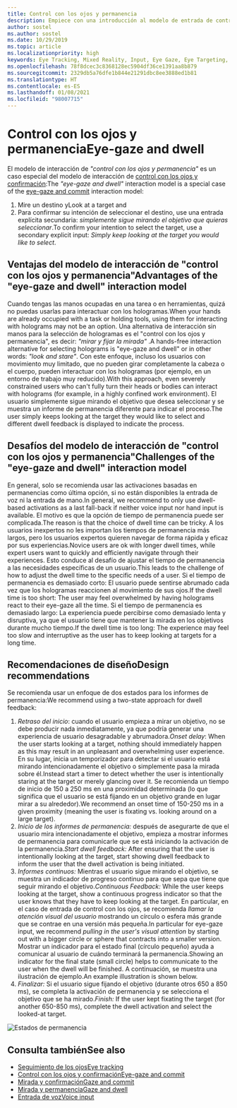 ```yaml
---
title: Control con los ojos y permanencia
description: Empiece con una introducción al modelo de entrada de control con los ojos y permanencia, que incluye modelos de interacción, directrices de diseño y desafíos únicos.
author: sostel
ms.author: sostel
ms.date: 10/29/2019
ms.topic: article
ms.localizationpriority: high
keywords: Eye Tracking, Mixed Reality, Input, Eye Gaze, Eye Targeting, HoloLens 2, Eye-based Selection, Dwell, mixed reality headset, windows mixed reality headset, virtual reality headset, HoloLens, MRTK, Mixed Reality Toolkit, design
ms.openlocfilehash: 78f8dcec3c8368128ec5904df36ce1391aa8b879
ms.sourcegitcommit: 2329db5a76dfe1b844e21291dbc8ee3888ed1b81
ms.translationtype: HT
ms.contentlocale: es-ES
ms.lasthandoff: 01/08/2021
ms.locfileid: "98007715"
---
```

# <a name="eye-gaze-and-dwell"></a><span data-ttu-id="6b863-104">Control con los ojos y permanencia</span><span class="sxs-lookup"><span data-stu-id="6b863-104">Eye-gaze and dwell</span></span>

<span data-ttu-id="6b863-105">El modelo de interacción de _"control con los ojos y permanencia"_ es un caso especial del modelo de interacción de [control con los ojos y confirmación](gaze-and-commit.md):</span><span class="sxs-lookup"><span data-stu-id="6b863-105">The _"eye-gaze and dwell"_ interaction model is a special case of the [eye-gaze and commit](gaze-and-commit.md) interaction model:</span></span>
1. <span data-ttu-id="6b863-106">Mire un destino y</span><span class="sxs-lookup"><span data-stu-id="6b863-106">Look at a target and</span></span> 
2. <span data-ttu-id="6b863-107">Para confirmar su intención de seleccionar el destino, use una entrada explícita secundaria: _simplemente sigue mirando el objetivo que quieras seleccionar_.</span><span class="sxs-lookup"><span data-stu-id="6b863-107">To confirm your intention to select the target, use a secondary explicit input: _Simply keep looking at the target you would like to select_.</span></span>

## <a name="advantages-of-the-eye-gaze-and-dwell-interaction-model"></a><span data-ttu-id="6b863-108">Ventajas del modelo de interacción de "control con los ojos y permanencia"</span><span class="sxs-lookup"><span data-stu-id="6b863-108">Advantages of the "eye-gaze and dwell" interaction model</span></span> 

<span data-ttu-id="6b863-109">Cuando tengas las manos ocupadas en una tarea o en herramientas, quizá no puedas usarlas para interactuar con los hologramas.</span><span class="sxs-lookup"><span data-stu-id="6b863-109">When your hands are already occupied with a task or holding tools, using them for interacting with holograms may not be an option.</span></span>
<span data-ttu-id="6b863-110">Una alternativa de interacción sin manos para la selección de hologramas es el "control con los ojos y permanencia", es decir: _"mirar y fijar la mirada"_ .</span><span class="sxs-lookup"><span data-stu-id="6b863-110">A hands-free interaction alternative for selecting holograms is "eye-gaze and dwell" or in other words: _"look and stare"_.</span></span> <span data-ttu-id="6b863-111">Con este enfoque, incluso los usuarios con movimiento muy limitado, que no pueden girar completamente la cabeza o el cuerpo, pueden interactuar con los hologramas (por ejemplo, en un entorno de trabajo muy reducido).</span><span class="sxs-lookup"><span data-stu-id="6b863-111">With this approach, even severely constrained users who can't fully turn their heads or bodies can interact with holograms (for example, in a highly confined work environment).</span></span>
<span data-ttu-id="6b863-112">El usuario simplemente sigue mirando el objetivo que desea seleccionar y se muestra un informe de permanencia diferente para indicar el proceso.</span><span class="sxs-lookup"><span data-stu-id="6b863-112">The user simply keeps looking at the target they would like to select and different dwell feedback is displayed to indicate the process.</span></span>

## <a name="challenges-of-the-eye-gaze-and-dwell-interaction-model"></a><span data-ttu-id="6b863-113">Desafíos del modelo de interacción de "control con los ojos y permanencia"</span><span class="sxs-lookup"><span data-stu-id="6b863-113">Challenges of the "eye-gaze and dwell" interaction model</span></span>

<span data-ttu-id="6b863-114">En general, solo se recomienda usar las activaciones basadas en permanencias como última opción, si no están disponibles la entrada de voz ni la entrada de mano.</span><span class="sxs-lookup"><span data-stu-id="6b863-114">In general, we  recommend to only use dwell-based activations as a last fall-back if neither voice input nor hand input is available.</span></span> <span data-ttu-id="6b863-115">El motivo es que la opción de tiempo de permanencia puede ser complicada.</span><span class="sxs-lookup"><span data-stu-id="6b863-115">The reason is that the choice of dwell time can be tricky.</span></span> <span data-ttu-id="6b863-116">A los usuarios inexpertos no les importan los tiempos de permanencia más largos, pero los usuarios expertos quieren navegar de forma rápida y eficaz por sus experiencias.</span><span class="sxs-lookup"><span data-stu-id="6b863-116">Novice users are ok with longer dwell times, while expert users want to quickly and efficiently navigate through their experiences.</span></span> <span data-ttu-id="6b863-117">Esto conduce al desafío de ajustar el tiempo de permanencia a las necesidades específicas de un usuario.</span><span class="sxs-lookup"><span data-stu-id="6b863-117">This leads to the challenge of how to adjust the dwell time to the specific needs of a user.</span></span>
<span data-ttu-id="6b863-118">Si el tiempo de permanencia es demasiado corto: El usuario puede sentirse abrumado cada vez que los hologramas reaccionen al movimiento de sus ojos.</span><span class="sxs-lookup"><span data-stu-id="6b863-118">If the dwell time is too short: The user may feel overwhelmed by having holograms react to their eye-gaze all the time.</span></span> <span data-ttu-id="6b863-119">Si el tiempo de permanencia es demasiado largo: La experiencia puede percibirse como demasiado lenta y disruptiva, ya que el usuario tiene que mantener la mirada en los objetivos durante mucho tiempo.</span><span class="sxs-lookup"><span data-stu-id="6b863-119">If the dwell time is too long: The experience may feel too slow and interruptive as the user has to keep looking at targets for a long time.</span></span>

## <a name="design-recommendations"></a><span data-ttu-id="6b863-120">Recomendaciones de diseño</span><span class="sxs-lookup"><span data-stu-id="6b863-120">Design recommendations</span></span>

<span data-ttu-id="6b863-121">Se recomienda usar un enfoque de dos estados para los informes de permanencia:</span><span class="sxs-lookup"><span data-stu-id="6b863-121">We recommend using a two-state approach for dwell feedback:</span></span>
1. <span data-ttu-id="6b863-122">*Retraso del inicio*: cuando el usuario empieza a mirar un objetivo, no se debe producir nada inmediatamente, ya que podría generar una experiencia de usuario desagradable y abrumadora.</span><span class="sxs-lookup"><span data-stu-id="6b863-122">*Onset delay*: When the user starts looking at a target, nothing should immediately happen as this may result in an unpleasant and overwhelming user experience.</span></span> <span data-ttu-id="6b863-123">En su lugar, inicia un temporizador para detectar si el usuario está mirando intencionadamente el objetivo o simplemente pasa la mirada sobre él.</span><span class="sxs-lookup"><span data-stu-id="6b863-123">Instead start a timer to detect whether the user is intentionally staring at the target or merely glancing over it.</span></span>
<span data-ttu-id="6b863-124">Se recomienda un tiempo de inicio de 150 a 250 ms en una proximidad determinada (lo que significa que el usuario se está fijando en un objetivo grande en lugar mirar a su alrededor).</span><span class="sxs-lookup"><span data-stu-id="6b863-124">We recommend an onset time of 150-250 ms in a given proximity (meaning the user is fixating vs. looking around on a large target).</span></span>  
2. <span data-ttu-id="6b863-125">*Inicio de los informes de permanencia:* después de asegurarte de que el usuario mira intencionadamente el objetivo, empieza a mostrar informes de permanencia para comunicarle que se está iniciando la activación de la permanencia.</span><span class="sxs-lookup"><span data-stu-id="6b863-125">*Start dwell feedback:* After ensuring that the user is intentionally looking at the target, start showing dwell feedback to inform the user that the dwell activation is being initiated.</span></span> 
3. <span data-ttu-id="6b863-126">*Informes continuos:* Mientras el usuario sigue mirando el objetivo, se muestra un indicador de progreso continuo para que sepa que tiene que seguir mirando el objetivo.</span><span class="sxs-lookup"><span data-stu-id="6b863-126">*Continuous Feedback:* While the user keeps looking at the target, show a continuous progress indicator so that the user knows that they have to keep looking at the target.</span></span> <span data-ttu-id="6b863-127">En particular, en el caso de entrada de control con los ojos, se recomienda _llamar la atención visual del usuario_ mostrando un círculo o esfera más grande que se contrae en una versión más pequeña.</span><span class="sxs-lookup"><span data-stu-id="6b863-127">In particular for eye-gaze input, we recommend _pulling in the user's visual attention_ by starting out with a bigger circle or sphere that contracts into a smaller version.</span></span> <span data-ttu-id="6b863-128">Mostrar un indicador para el estado final (círculo pequeño) ayuda a comunicar al usuario de cuándo terminará la permanencia.</span><span class="sxs-lookup"><span data-stu-id="6b863-128">Showing an indicator for the final state (small circle) helps to communicate to the user when the dwell will be finished.</span></span> <span data-ttu-id="6b863-129">A continuación, se muestra una ilustración de ejemplo.</span><span class="sxs-lookup"><span data-stu-id="6b863-129">An example illustration is shown below.</span></span> 
4. <span data-ttu-id="6b863-130">*Finalizar:* Si el usuario sigue fijando el objetivo (durante otros 650 a 850 ms), se completa la activación de permanencia y se selecciona el objetivo que se ha mirado.</span><span class="sxs-lookup"><span data-stu-id="6b863-130">*Finish:* If the user kept fixating the target (for another 650-850 ms), complete the dwell activation and select the looked-at target.</span></span>

![Estados de permanencia](images/eyes_dwellstate_recommendation.png)<br>

## <a name="see-also"></a><span data-ttu-id="6b863-132">Consulta también</span><span class="sxs-lookup"><span data-stu-id="6b863-132">See also</span></span>

* [<span data-ttu-id="6b863-133">Seguimiento de los ojos</span><span class="sxs-lookup"><span data-stu-id="6b863-133">Eye tracking</span></span>](eye-tracking.md)
* [<span data-ttu-id="6b863-134">Control con los ojos y confirmación</span><span class="sxs-lookup"><span data-stu-id="6b863-134">Eye-gaze and commit</span></span>](gaze-and-commit-eyes.md)
* [<span data-ttu-id="6b863-135">Mirada y confirmación</span><span class="sxs-lookup"><span data-stu-id="6b863-135">Gaze and commit</span></span>](gaze-and-commit.md)
* [<span data-ttu-id="6b863-136">Mirada y permanencia</span><span class="sxs-lookup"><span data-stu-id="6b863-136">Gaze and dwell</span></span>](gaze-and-dwell.md)
* [<span data-ttu-id="6b863-137">Entrada de voz</span><span class="sxs-lookup"><span data-stu-id="6b863-137">Voice input</span></span>](../out-of-scope/voice-design.md)
